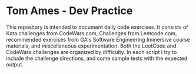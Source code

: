 # Tom Ames - Dev Practice

This repository is intended to document daily code exercises. It consists of Kata challenges from CodeWars.com, Challenges from Leetcode.com, recommended exercises from GA's Software Engineering Immersive course materials, and miscellaneous experimentation. Both the LeetCode and CodeWars challenges are organized by difficulty. In each script I try to include the challenge directions, and some sample tests with the expected output.
